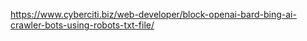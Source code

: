 https://www.cyberciti.biz/web-developer/block-openai-bard-bing-ai-crawler-bots-using-robots-txt-file/
